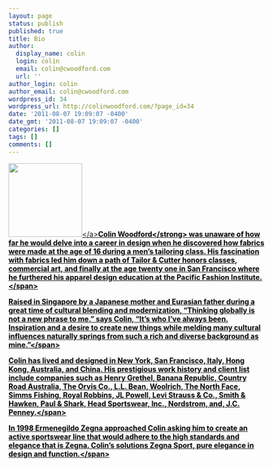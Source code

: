 ```yaml
---
layout: page
status: publish
published: true
title: Bio
author:
  display_name: colin
  login: colin
  email: colin@cwoodford.com
  url: ''
author_login: colin
author_email: colin@cwoodford.com
wordpress_id: 34
wordpress_url: http://colinwoodford.com/?page_id=34
date: '2011-08-07 19:09:07 -0400'
date_gmt: '2011-08-07 19:09:07 -0400'
categories: []
tags: []
comments: []
---
```

<p><a href="http:&#47;&#47;colinwoodforddesign.com&#47;wp-content&#47;uploads&#47;2011&#47;08&#47;mainbio.jpg"><img class="size-full wp-image-213 alignleft" title="mainbio" alt="" src="http:&#47;&#47;colinwoodforddesign.com&#47;wp-content&#47;uploads&#47;2011&#47;08&#47;mainbio.jpg" width="145" height="145" &#47;><&#47;a><span style="color: #000000;"><strong>Colin Woodford<&#47;strong> was unaware of how far he would delve into a career in design when he discovered how fabrics were made at the age of 16 during a men&rsquo;s tailoring class. His fascination with fabrics led him down a path of Tailor &amp; Cutter honors classes, commercial art, and finally at the age twenty one in San Francisco where he furthered his apparel design education at the Pacific Fashion Institute.<&#47;span></p>
<p><span style="color: #000000;">Raised in Singapore by a Japanese mother and Eurasian father during a great time of cultural blending and modernization, &ldquo;Thinking globally is not a new phrase to me.&rdquo; says Colin, &ldquo;It&rsquo;s who I&rsquo;ve always been. Inspiration and a desire to create new things while melding many cultural influences naturally springs from such a rich and diverse background as mine.&rdquo;<&#47;span></p>
<p><span style="color: #000000;">Colin has lived and designed in New York, San Francisco, Italy, Hong Kong, Australia, and China. His prestigious work history and client list include companies such as Henry Grethel, Banana Republic, Country Road Australia, The Orvis Co., L.L. Bean, Woolrich, The North Face, Simms Fishing, Royal Robbins, JL Powell, Levi Strauss &amp; Co., Smith &amp; Hawken, Paul &amp; Shark, Head Sportswear, Inc., Nordstrom, and, J.C. Penney.<&#47;span></p>
<p><span style="color: #000000;">In 1998 Ermenegildo Zegna approached Colin asking him to create an active sportswear line that would adhere to the high standards and elegance that is Zegna. Colin&rsquo;s solutions Zegna Sport, pure elegance in design and function.<&#47;span></p>
